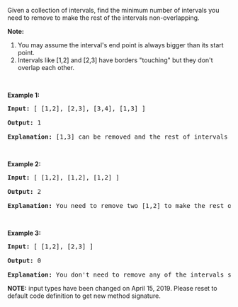 <p>Given a collection of intervals, find the minimum number of intervals you need to remove to make the rest of the intervals non-overlapping.</p>

<p><b>Note:</b></p>

<ol>
	<li>You may assume the interval&#39;s end point is always bigger than its start point.</li>
	<li>Intervals like [1,2] and [2,3] have borders &quot;touching&quot; but they don&#39;t overlap each other.</li>
</ol>

<p>&nbsp;</p>

<p><b>Example 1:</b></p>

<pre>
<b>Input:</b> [ [1,2], [2,3], [3,4], [1,3] ]

<b>Output:</b> 1

<b>Explanation:</b> [1,3] can be removed and the rest of intervals are non-overlapping.
</pre>

<p>&nbsp;</p>

<p><b>Example 2:</b></p>

<pre>
<b>Input:</b> [ [1,2], [1,2], [1,2] ]

<b>Output:</b> 2

<b>Explanation:</b> You need to remove two [1,2] to make the rest of intervals non-overlapping.
</pre>

<p>&nbsp;</p>

<p><b>Example 3:</b></p>

<pre>
<b>Input:</b> [ [1,2], [2,3] ]

<b>Output:</b> 0

<b>Explanation:</b> You don&#39;t need to remove any of the intervals since they&#39;re already non-overlapping.
</pre>

<p><strong>NOTE:</strong>&nbsp;input types have been changed on April 15, 2019. Please reset to default code definition to get new method signature.</p>
